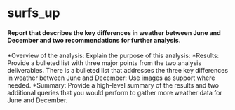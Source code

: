 # surfs_up

#### Report that describes the key differences in weather between June and December and two recommendations for further analysis.
  *Overview of the analysis: Explain the purpose of this analysis:
  *Results: Provide a bulleted list with three major points from the two analysis deliverables. There is a bulleted list that addresses the three key differences in weather between June and December: Use images as support where needed.
  *Summary: Provide a high-level summary of the results and two additional queries that you would perform to gather more weather data for June and December.
